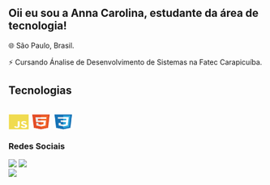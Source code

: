 ## Oii eu sou a Anna Carolina, estudante da área de tecnologia!

🌐 São Paulo, Brasil. 

⚡ Cursando Ánalise de Desenvolvimento de Sistemas na Fatec Carapicuíba.

## Tecnologias

<div style="display: inline_block"><br>
  <img align="center" alt="Anna-Js" height="30" width="40" src="https://raw.githubusercontent.com/devicons/devicon/master/icons/javascript/javascript-plain.svg">
  <img align="center" alt="Anna-HTML" height="30" width="40" src="https://raw.githubusercontent.com/devicons/devicon/master/icons/html5/html5-original.svg">
  <img align="center" alt="Anna-CSS" height="30" width="40" src="https://raw.githubusercontent.com/devicons/devicon/master/icons/css3/css3-original.svg">
  
</div>
  
### Redes Sociais

<div> 
  <a href = "mailto:contatoannacarolinalima@gmail.com"><img src="https://img.shields.io/badge/-Gmail-%23333?style=for-the-badge&logo=gmail&logoColor=white" target="_blank"></a>
  <a href="https://www.linkedin.com/in/anna-carolina-a497311a0/" target="_blank"><img src="https://img.shields.io/badge/-LinkedIn-%230077B5?style=for-the-badge&logo=linkedin&logoColor=white" target="_blank"></a> 
  
</div>

<img src="https://github-readme-stats.vercel.app/api?username=f&show_icons=true&count_private=true&theme=dark" />
